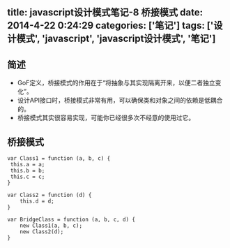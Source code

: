 title: javascript设计模式笔记-8 桥接模式
date: 2014-4-22 0:24:29
categories: ['笔记']
tags: ['设计模式', 'javascript', 'javascript设计模式', '笔记']
---

## 简述
* GoF定义，桥接模式的作用在于“将抽象与其实现隔离开来，以便二者独立变化”。
* 设计API接口时，桥接模式非常有用，可以确保类和对象之间的依赖是低耦合的。
* 桥接模式其实很容易实现，可能你已经很多次不经意的使用过它。

<!-- more -->

## 桥接模式
```
var Class1 = function (a, b, c) {
 this.a = a;
 this.b = b;
 this.c = c;
}

var Class2 = function (d) {
    this.d = d;
}

var BridgeClass = function (a, b, c, d) {
    new Class1(a, b, c);
    new Class2(d);
}
```
